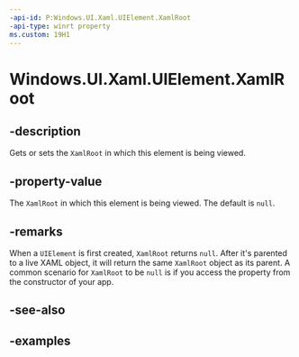 ```yaml
---
-api-id: P:Windows.UI.Xaml.UIElement.XamlRoot
-api-type: winrt property
ms.custom: 19H1
---
```


<!-- Property syntax.
public XamlRoot XamlRoot { get;  set; }
-->

# Windows.UI.Xaml.UIElement.XamlRoot

## -description

Gets or sets the `XamlRoot` in which this element is being viewed.

## -property-value

The `XamlRoot` in which this element is being viewed. The default is `null`.

## -remarks

When a `UIElement` is first created, `XamlRoot` returns `null`. After it's parented to a live XAML object, it will return the same `XamlRoot` object as its parent. A common scenario for `XamlRoot` to be `null` is if you access the property from the constructor of your app.

## -see-also

## -examples


